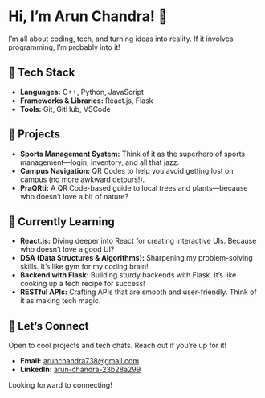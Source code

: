 # Hi, I’m Arun Chandra! 👋

I’m all about coding, tech, and turning ideas into reality. If it involves programming, I’m probably into it!

## 🚀 Tech Stack

- **Languages:** C++, Python, JavaScript
- **Frameworks & Libraries:** React.js, Flask
- **Tools:** Git, GitHub, VSCode

## 💼 Projects

- **Sports Management System:** Think of it as the superhero of sports management—login, inventory, and all that jazz.
- **Campus Navigation:** QR Codes to help you avoid getting lost on campus (no more awkward detours!).
- **PraQRti:** A QR Code-based guide to local trees and plants—because who doesn’t love a bit of nature?

## 🌱 Currently Learning

- **React.js:** Diving deeper into React for creating interactive UIs. Because who doesn’t love a good UI?
- **DSA (Data Structures & Algorithms):** Sharpening my problem-solving skills. It’s like gym for my coding brain!
- **Backend with Flask:** Building sturdy backends with Flask. It’s like cooking up a tech recipe for success!
- **RESTful APIs:** Crafting APIs that are smooth and user-friendly. Think of it as making tech magic.

## 🤝 Let’s Connect

Open to cool projects and tech chats. Reach out if you’re up for it!

- **Email:** [arunchandra738@gmail.com](mailto:arunchandra738@gmail.com)
- **LinkedIn:** [arun-chandra-23b28a299](https://www.linkedin.com/in/arun-chandra-23b28a299/)

Looking forward to connecting!

